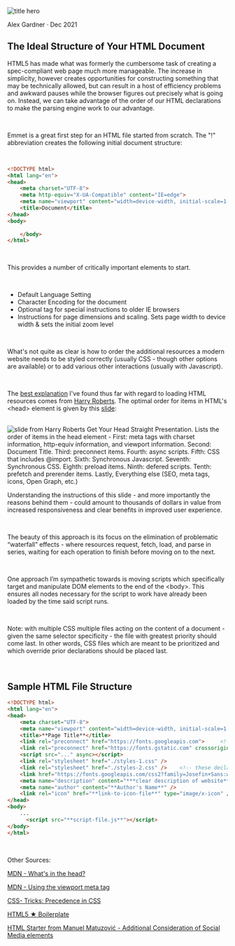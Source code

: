 <!-- <div class="" markdown="1"></div>
<section class="" markdown="1"></section> -->


<section class="html-starter-1-hero" markdown="1">
<div class="html-starter-hero-img-holder" markdown="1">
<img src="../assets/blog-assets/blog-raster/milada-vigerova-PE8srY2bDOs-unsplash.webp" alt="title hero" class="hero-img">
</div>

<div class="hero-text-content" markdown="1">

Alex Gardner &#183; Dec 2021

# The Ideal Structure of Your HTML Document
</div>
</section>

<div class="html-starter-1-intro-blurb" markdown="1">


HTML5 has made what was formerly the cumbersome task of creating a spec-compliant web page much more manageable. The increase in simplicity, however creates opportunities for constructing something that may be technically allowed, but can result in a host of efficiency problems and awkward pauses while the browser figures out precisely what is going on. Instead, we can take advantage of the order of our HTML declarations to make the parsing engine work to our advantage. 

<br/>


Emmet is a great first step for an HTML file started from scratch. 
The "!" abbreviation creates the following initial document structure: 
</div>

<br/>

<div class="emmet-starter-structure" markdown="1">

```html
<!DOCTYPE html>
<html lang="en">
<head>
    <meta charset="UTF-8">
    <meta http-equiv="X-UA-Compatible" content="IE=edge">
    <meta name="viewport" content="width=device-width, initial-scale=1.0">
    <title>Document</title>
</head>
<body>
    
    </body>
</html>
```
<br/>
<div class="emmet-features">

This provides a number of critically important elements to start.

<br/>

* Default Language Setting
* Character Encoding for the document
* Optional tag for special instructions to older IE browsers
* Instructions for page dimensions and scaling. Sets page width to device width & sets the initial zoom level
</div>
</div>

<br/>

<div class="intro-to-roberts-technique" markdown="1">

What's not quite as clear is how to order the additional resources a modern website needs to be styled correctly (usually CSS - though other options are available) or to add various other interactions (usually with Javascript).

<br/>

The [best explanation](https://speakerdeck.com/csswizardry/get-your-head-straight) I've found thus far with regard to loading HTML resources comes from [Harry Roberts](https://twitter.com/csswizardry). The optimal order for items in HTML's \<head\> element is given by this [slide](https://speakerdeck.com/csswizardry/get-your-head-straight?slide=39):  
</div>

<br/>

<div class="slide-39-and-explanation" markdown="1">
<div class="get-your-head-straight-img-holder" markdown="1">
<img src="../assets/blog-assets/blog-raster/harry-roberts-get-your-head-straight-key-img.webp" alt="slide from Harry Roberts Get Your Head Straight Presentation. Lists the order of items in the head element - First: meta tags with charset information, http-equiv information, and viewport information. Second: Document Title. Third: preconnect items. Fourth: async scripts. Fifth: CSS that includes @import. Sixth: Synchronous Javascript. Seventh: Synchronous CSS. Eighth: preload items. Ninth: defered scripts. Tenth: prefetch and prerender items. Lastly, Everything else (SEO, meta tags, icons, Open Graph, etc.)" class="wizardry-slide">
</div>



Understanding the instructions of this slide - and more importantly the reasons behind them - could amount to thousands of dollars in value from increased responsiveness and clear benefits in improved user experience.
</div>

<br/>

<div class="further-musings" markdown="1">

The beauty of this approach is its focus on the elimination of problematic “waterfall” effects - where resources request, fetch, load, and parse in series, waiting for each operation to finish before moving on to the next.

<br/>

One approach I’m sympathetic towards is moving scripts which specifically target and manipulate DOM elements to the end of the \<body\>. This ensures all nodes necessary for the script to work have already been loaded by the time said script runs.

<br/>

Note: with multiple CSS multiple files acting on the content of a document - given the same selector specificity - the file with greatest priority should come last. In other words, CSS files which are meant to be prioritized and which override prior declarations should be placed last. 
</div>

<br/>

<div class="sample-file-structure" markdown="1">

## Sample HTML File Structure

```html
<!DOCTYPE html>
<html lang="en">
<head>
    <meta charset="UTF-8">
    <meta name="viewport" content="width=device-width, initial-scale=1.0">
    <title>**Page Title**</title>
    <link rel="preconnect" href="https://fonts.googleapis.com">     <!-- example preconnects for google fonts -->
    <link rel="preconnect" href="https://fonts.gstatic.com" crossorigin>
    <script src="..." async></script>
    <link rel="stylesheet" href="./styles-1.css" />
    <link rel="stylesheet" href="./styles-2.css" />    <!-- these declarations override the previous -->
    <link href="https://fonts.googleapis.com/css2?family=Josefin+Sans:wght@100..700&display=swap" rel="stylesheet"> 
    <meta name="description" content="***clear description of website***" />
    <meta name="author" content="**Author's Name**" />
    <link rel="icon" href="**link-to-icon-file**" type="image/x-icon" /> 
</head>
<body>
    ...
      <script src="**script-file.js**"></script>
</body>
</html>
```
</div>

<br/>

<div class="other-sources">

Other Sources: 

[MDN - What's in the head?](https://developer.mozilla.org/en-US/docs/Learn/HTML/Introduction_to_HTML/The_head_metadata_in_HTML)

[MDN - Using the viewport meta tag](https://developer.mozilla.org/en-US/docs/Web/HTML/Viewport_meta_tag)

[CSS- Tricks: Precedence in CSS](https://css-tricks.com/precedence-css-order-css-matters/)

[HTML5 ★ Boilerplate](https://html5boilerplate.com/)

[HTML Starter from Manuel Matuzović - Additional Consideration of Social Media elements](https://www.matuzo.at/blog/html-boilerplate/)

</div>








